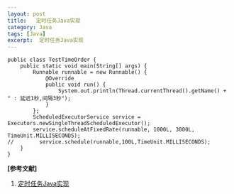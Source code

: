 ```yaml
---
layout: post
title:   定时任务Java实现 
category: Java
tags: [Java]
excerpt:  定时任务Java实现
---
```



	public class TestTimeOrder {
	    public static void main(String[] args) {
	        Runnable runnable = new Runnable() {
	            @Override
	            public void run() {
	                System.out.println(Thread.currentThread().getName() + " : 延迟1秒,间隔3秒");
	            }
	        };
	        ScheduledExecutorService service = Executors.newSingleThreadScheduledExecutor();
	        service.scheduleAtFixedRate(runnable, 1000L, 3000L, TimeUnit.MILLISECONDS);
	//        service.schedule(runnable,100L,TimeUnit.MILLISECONDS);
	    }
	}

**[参考文献]**

1. [定时任务Java实现](https://blog.csdn.net/haoshuai2015/article/details/87100224 "定时任务Java实现")



